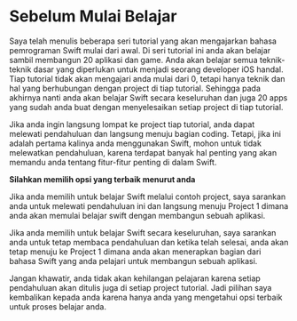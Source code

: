 # Sebelum Mulai Belajar

Saya telah menulis beberapa seri tutorial yang akan mengajarkan bahasa pemrograman Swift mulai dari awal. Di seri tutorial ini anda akan belajar sambil membangun 20 aplikasi dan game. Anda akan belajar semua teknik-teknik dasar yang diperlukan untuk menjadi seorang developer iOS handal. Tiap tutorial tidak akan mengajari anda mulai dari 0, tetapi hanya teknik dan hal yang berhubungan dengan project di tiap tutorial. Sehingga pada akhirnya nanti anda akan belajar Swift secara keseluruhan dan juga 20 apps yang sudah anda buat dengan menyelesaikan setiap project di tiap tutorial.

Jika anda ingin langsung lompat ke project tiap tutorial, anda dapat melewati pendahuluan dan langsung menuju bagian coding. Tetapi, jika ini adalah pertama kalinya anda menggunakan Swift, mohon untuk tidak melewatkan pendahuluan, karena terdapat banyak hal penting yang akan memandu anda tentang fitur-fitur penting di dalam Swift.

**Silahkan memilih opsi yang terbaik menurut anda**

Jika anda memilih untuk belajar Swift melalui contoh project, saya sarankan anda untuk melewati pendahuluan ini dan langsung menuju Project 1 dimana anda akan memulai belajar swift dengan membangun sebuah aplikasi.

Jika anda memilih untuk belajar Swift secara keseluruhan, saya sarankan anda untuk tetap membaca pendahuluan dan ketika telah selesai, anda akan tetap menuju ke Project 1 dimana anda akan menerapkan bagian dari bahasa Swift yang anda pelajari untuk membangun sebuah aplikasi.

Jangan khawatir, anda tidak akan kehilangan pelajaran karena setiap pendahuluan akan ditulis juga di setiap project tutorial. Jadi pilihan saya kembalikan kepada anda karena hanya anda yang mengetahui opsi terbaik untuk proses belajar anda.